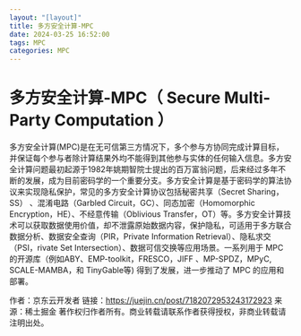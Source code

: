 ```yaml
---
layout: "[layout]"
title: 多方安全计算-MPC
date: 2024-03-25 16:52:00
tags: MPC
categories: MPC
---
```


# 多方安全计算-MPC（ Secure Multi-Party Computation ）

多方安全计算(MPC)是在无可信第三方情况下，多个参与方协同完成计算目标，并保证每个参与者除计算结果外均不能得到其他参与实体的任何输入信息。多方安全计算问题最初起源于1982年姚期智院士提出的百万富翁问题，后来经过多年不断的发展，成为目前密码学的一个重要分支。多方安全计算是基于密码学的算法协议来实现隐私保护，常见的多方安全计算协议包括秘密共享（Secret Sharing，SS） 、混淆电路（Garbled Circuit，GC）、同态加密（Homomorphic Encryption，HE）、不经意传输（Oblivious Transfer，OT）等。多方安全计算技术可以获取数据使用价值，却不泄露原始数据内容，保护隐私，可适用于多方联合数据分析、数据安全查询（PIR，Private Information Retrieval）、隐私求交（PSI，rivate Set Intersection）、数据可信交换等应用场景。一系列用于 MPC 的开源库（例如ABY、EMP-toolkit，FRESCO，JIFF 、MP-SPDZ，MPyC, SCALE-MAMBA，和 TinyGable等) 得到了发展，进一步推动了 MPC 的应用和部署。



作者：京东云开发者
链接：https://juejin.cn/post/7182072953243172923
来源：稀土掘金
著作权归作者所有。商业转载请联系作者获得授权，非商业转载请注明出处。